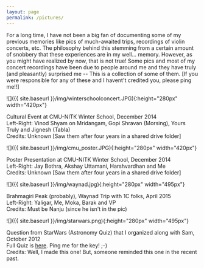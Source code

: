 ```yaml
---
layout: page
permalink: /pictures/
---
```

For a long time, I have not been a big fan of documenting some of my previous memories like pics of much-awaited trips, recordings of violin concerts, etc. The philosophy behind this stemming from a certain amount of snobbery that these experiences are in my well... memory. However, as you might have realized by now, that is not true! Some pics and most of my concert recordings have been due to people around me and they have truly (and pleasantly) surprised me -- This is a collection of some of them. [If you were responsible for any of these and I havent't credited you, please ping me!!] 

![]({{ site.baseurl }}/img/winterschoolconcert.JPG){:height="280px" width="420px"}

Cultural Event at CMU-NITK Winter School, December 2014 <br>
Left-Right: Vinod Shyam on Mridangam, Gopi Shravan (Morsing), Yours Truly and Jignesh (Tabla) <br>
Credits: Unknown [Saw them after four years in a shared drive folder]

![]({{ site.baseurl }}/img/cmu_poster.JPG){:height="280px" width="420px"}

Poster Presentation at CMU-NITK Winter School, December 2014 <br>
Left-Right: Jay Bothra, Akshay Uttamani, Harshvardhan and Me <br>
Credits: Unknown [Saw them after four years in a shared drive folder]

![]({{ site.baseurl }}/img/waynad.jpg){:height="280px" width="495px"}

Brahmagiri Peak (probably), Waynad Trip with 1C folks, April 2015 <br>
Left-Right: Yaligar, Me, Moka, Barak and VP <br>
Credits: Must be Nanju (since he isn't in the pic)

![]({{ site.baseurl }}/img/starwars.png){:height="280px" width="495px"}

Question from StarWars (Astronomy Quiz) that I organized along with Sam, October 2012 <br>
Full Quiz is [here](https://drive.google.com/file/d/0BzRYn4ZlmuFoMm5weDdVUWh5a0F6SW11Y01qSktZNHBldktZ/view?usp=sharing). Ping me for the key! ;-) <br>
Credits: Well, I made this one! But, someone reminded this one in the recent past.
